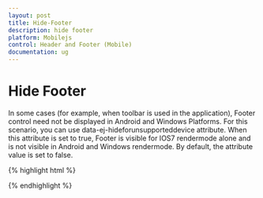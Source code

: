 ```yaml
---
layout: post
title: Hide-Footer
description: hide footer
platform: Mobilejs
control: Header and Footer (Mobile)
documentation: ug
---
```


# Hide Footer

In some cases (for example, when toolbar is used in the application), Footer control need not be displayed in Android and Windows Platforms. For this scenario, you can use data-ej-hideforunsupporteddevice attribute. When this attribute is set to true, Footer is visible for IOS7 rendermode alone and is not visible in Android and Windows rendermode. By default, the attribute value is set to false.

{% highlight html %}

<div id="footer_sample" data-role="ejmfooter" data-ej-hideforunsupporteddevice=true ></div>



{% endhighlight %}




